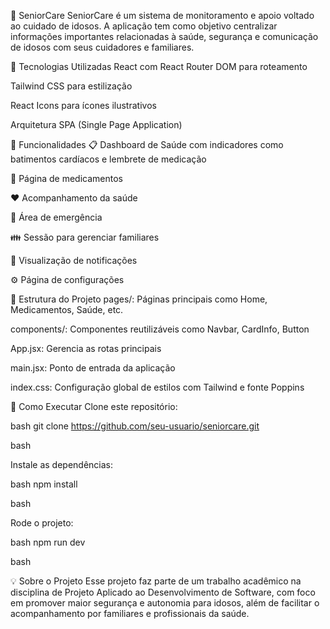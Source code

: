 🧓 SeniorCare
SeniorCare é um sistema de monitoramento e apoio voltado ao cuidado de idosos. A aplicação tem como objetivo centralizar informações importantes relacionadas à saúde, segurança e comunicação de idosos com seus cuidadores e familiares.

🚀 Tecnologias Utilizadas
React com React Router DOM para roteamento

Tailwind CSS para estilização

React Icons para ícones ilustrativos

Arquitetura SPA (Single Page Application)

📱 Funcionalidades
📋 Dashboard de Saúde com indicadores como batimentos cardíacos e lembrete de medicação

💊 Página de medicamentos

❤️ Acompanhamento da saúde

🚨 Área de emergência

👪 Sessão para gerenciar familiares

🔔 Visualização de notificações

⚙️ Página de configurações

📁 Estrutura do Projeto
pages/: Páginas principais como Home, Medicamentos, Saúde, etc.

components/: Componentes reutilizáveis como Navbar, CardInfo, Button

App.jsx: Gerencia as rotas principais

main.jsx: Ponto de entrada da aplicação

index.css: Configuração global de estilos com Tailwind e fonte Poppins

🧩 Como Executar
Clone este repositório:

bash
git clone https://github.com/seu-usuario/seniorcare.git

bash

Instale as dependências:

bash
npm install

bash

Rode o projeto:

bash
npm run dev

bash

💡 Sobre o Projeto
Esse projeto faz parte de um trabalho acadêmico na disciplina de Projeto Aplicado ao Desenvolvimento de Software, com foco em promover maior segurança e autonomia para idosos, além de facilitar o acompanhamento por familiares e profissionais da saúde.